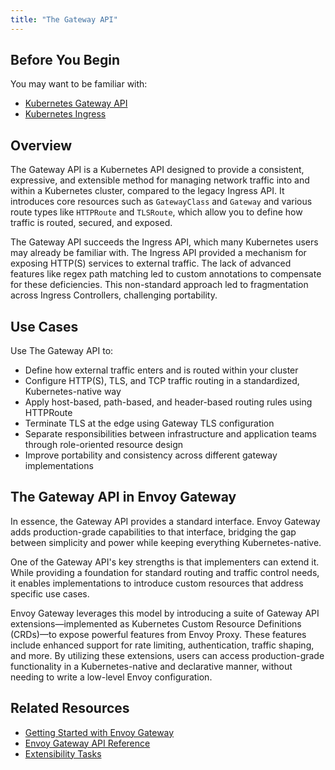 ```yaml
---
title: "The Gateway API"
---
```


## Before You Begin
You may want to be familiar with:
- [Kubernetes Gateway API](https://gateway-api.sigs.k8s.io/)
- [Kubernetes Ingress](https://kubernetes.io/docs/concepts/services-networking/ingress/)

## Overview
The Gateway API is a Kubernetes API designed to provide a consistent, expressive, and extensible method for managing network traffic into and within a Kubernetes cluster, compared to the legacy Ingress API. It introduces core resources such as `GatewayClass` and `Gateway` and various route types like `HTTPRoute` and `TLSRoute`, which allow you to define how traffic is routed, secured, and exposed.

The Gateway API succeeds the Ingress API, which many Kubernetes users may already be familiar with. The Ingress API provided a mechanism for exposing HTTP(S) services to external traffic. The lack of advanced features like regex path matching led to custom annotations to compensate for these deficiencies. This non-standard approach led to fragmentation across Ingress Controllers, challenging portability.

## Use Cases
Use The Gateway API to:
- Define how external traffic enters and is routed within your cluster
- Configure HTTP(S), TLS, and TCP traffic routing in a standardized, Kubernetes-native way
- Apply host-based, path-based, and header-based routing rules using HTTPRoute
- Terminate TLS at the edge using Gateway TLS configuration
- Separate responsibilities between infrastructure and application teams through role-oriented resource design
- Improve portability and consistency across different gateway implementations

## The Gateway API in Envoy Gateway
In essence, the Gateway API provides a standard interface. Envoy Gateway adds production-grade capabilities to that interface, bridging the gap between simplicity and power while keeping everything Kubernetes-native.

One of the Gateway API's key strengths is that implementers can extend it. While providing a foundation for standard routing and traffic control needs, it enables implementations to introduce custom resources that address specific use cases.

Envoy Gateway leverages this model by introducing a suite of Gateway API extensions—implemented as Kubernetes Custom Resource Definitions (CRDs)—to expose powerful features from Envoy Proxy. These features include enhanced support for rate limiting, authentication, traffic shaping, and more. By utilizing these extensions, users can access production-grade functionality in a Kubernetes-native and declarative manner, without needing to write a low-level Envoy configuration.

## Related Resources
- [Getting Started with Envoy Gateway](../../tasks/quickstart.md)
- [Envoy Gateway API Reference](../../api/extension_types)
- [Extensibility Tasks](../../tasks/extensibility/_index.md)


